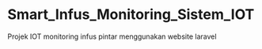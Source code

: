 # Smart_Infus_Monitoring_Sistem_IOT
 Projek IOT monitoring infus pintar menggunakan website laravel
